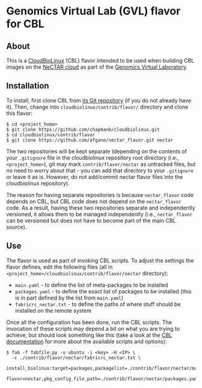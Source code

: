 Genomics Virtual Lab (GVL) flavor for CBL
=========================================

About
-----
This is a [CloudBioLinux][1] (CBL) flavor intended to be used when building
CBL images on the [NeCTAR cloud][2] as part of the [Genomics Virtual Laboratory][3].

Installation
------------
To install, first clone CBL from [its Git repository][4] (if you do not already
have it). Then, change into ``cloudbiolinux/contrib/flavor/`` directory and
clone this flavor:

    $ cd <project_home>
    $ git clone https://github.com/chapmanb/cloudbiolinux.git
    $ cd cloudbiolinux/contrib/flavor
    $ git clone https://github.com/afgane/nectar_flavor.git nectar

The two repositories will be kept separate (depending on the contents of
your ``.gitignore`` file in the cloudbiolinux repository root directory
(i.e., ``<project_home>``), git may mark ``contrib/flavor/nectar`` as
untracked files, but no need to worry about that - you can add that
directory to your ``.gitignore`` or leave it as is. However, do not add/commit
nectar flavor files into the cloudbiolinux repository).

The reason for having separate repositories is because ``nectar_flavor`` code
depends on CBL, but CBL code does not depend on the ``nectar_flavor`` code.
As a result, having these two repositories separate and independently versioned,
it allows them to be managed independently (i.e., ``nectar_flavor`` can be versioned
but does not have to become part of the main CBL source).

Use
---
The flavor is used as part of invoking CBL scripts. To adjust the settings the flavor defines,
edit the following files (all in ``<project_home>/cloudbiolinux/contrib/flavor/nectar`` directory):

* ``main.yaml`` - to define the list of meta-packages to be
  installed
* ``packages.yaml`` - to define the exact list of packages to be
  installed (this is in part defined by the list from ``main.yaml``)
* ``fabricrc_nectar.txt`` - to define the paths of where stuff
  should be installed on the remote system

Once all the configuration has been done, run the CBL scripts. The invocation
of these scripts may depend a bit on what you are trying to achieve, but should
look something like this (take a look at the [CBL documentation][4] for more
about the available scripts and options):

    $ fab -f fabfile.py -u ubuntu -i <key> -H <IP> \
      -c ./contrib/flavor/nectar/fabricrc_nectar.txt \
      install_biolinux:target=packages,packagelist=./contrib/flavor/nectar/main.yaml,\
      flavor=nectar,pkg_config_file_path=./contrib/flavor/nectar/packages.yaml

[1]: http://cloudbiolinux.org/
[2]: http://nectar.org.au/research-cloud
[3]: https://genome.edu.au/wiki/GVL
[4]: https://github.com/chapmanb/cloudbiolinux
